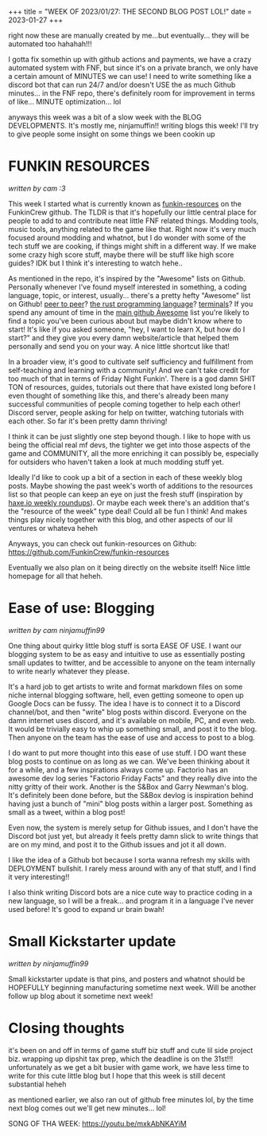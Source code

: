 +++
title = "WEEK OF 2023/01/27: THE SECOND BLOG POST LOL!"
date = 2023-01-27
+++

right now these are manually created by me...but eventually... they will be automated too hahahah!!!

I gotta fix somethin up with github actions and payments, we have a crazy automated system with FNF, but since it's on a private branch, we only have a certain amount of MINUTES we can use! I need to write something like a discord bot that can run 24/7 and/or doesn't USE the as much Github minutes... in the FNF repo, there's definitely room for improvement in terms of like... MINUTE optimization... lol

anyways this week was a bit of a slow week with the BLOG DEVELOPMENTS. It's mostly me, ninjamuffin!! writing blogs this week! I'll try to give people some insight on some things we been cookin up

<!-- more -->

# FUNKIN RESOURCES
*written by cam :3*

This week I started what is currently known as [funkin-resources](https://github.com/FunkinCrew/funkin-resources) on the FunkinCrew github. The TLDR is that it's hopefully our little central place for people to add to and contribute neat little FNF related things. Modding tools, music tools, anything related to the game like that. Right now it's very much focused around modding and whatnot, but I do wonder with some of the tech stuff we are cooking, if things might shift in a different way. If we make some crazy high score stuff, maybe there will be stuff like high score guides? IDK but I think it's interesting to watch hehe..

As mentioned in the repo, it's inspired by the "Awesome" lists on Github. Personally whenever I've found myself interested in something, a coding language, topic, or interest, usually... there's a pretty hefty "Awesome" list on Github! [peer to peer](https://github.com/kgryte/awesome-peer-to-peer)? [the rust programming language](https://github.com/rust-unofficial/awesome-rust)? [terminals](https://github.com/k4m4/terminals-are-sexy#readme)? If you spend any amount of time in the [main github Awesome](https://github.com/sindresorhus/awesome) list you're likely to find a topic you've been curious about but maybe didn't know where to start! It's like if you asked someone, "hey, I want to learn X, but how do I start?" and they give you every damn website/article that helped them personally and send you on your way. A nice little shortcut like that!

In a broader view, it's good to cultivate self sufficiency and fulfillment from self-teaching and learning with a community! And we can't take credit for too much of that in terms of Friday Night Funkin'. There is a god damn SHIT TON of resources, guides, tutorials out there that have existed long before I even thought of something like this, and there's already been many successful communities of people coming together to help each other! Discord server, people asking for help on twitter, watching tutorials with each other. So far it's been pretty damn thriving! 

I think it can be just slightly one step beyond though. I like to hope with us being the official real mf devs, the tighter we get into those aspects of the game and COMMUNITY, all the more enriching it can possibly be, especially for outsiders who haven't taken a look at much modding stuff yet. 

Ideally I'd like to cook up a bit of a section in each of these weekly blog posts. Maybe showing the past week's worth of additions to the resources list so that people can keep an eye on just the fresh stuff (inspiration by [haxe.io weekly roundups](https://haxe.io)). Or maybe each week there's an addition that's the "resource of the week" type deal! Could all be fun I think! And makes things play nicely together with this blog, and other aspects of our lil ventures or whateva heheh

Anyways, you can check out funkin-resources on Github: https://github.com/FunkinCrew/funkin-resources

Eventually we also plan on it being directly on the website itself! Nice little homepage for all that heheh.


#  Ease of use: Blogging
*written by cam ninjamuffin99*

One thing about quirky little blog stuff is sorta EASE OF USE. I want our blogging system to be as easy and intuitive to use as essentially posting small updates to twitter, and be accessible to anyone on the team internally to write nearly whatever they please.

It's a hard job to get artists to write and format markdown files on some niche internal blogging software, hell, even getting someone to open up Google Docs can be fussy. The idea I have is to connect it to a Discord channel/bot, and then "write" blog posts within discord. Everyone on the damn internet uses discord, and it's available on mobile, PC, and even web. It would be trivially easy to whip up something small, and post it to the blog. Then anyone on the team has the ease of use and access to post to a blog.

I do want to put more thought into this ease of use stuff. I DO want these blog posts to continue on as long as we can. We've been thinking about it for a while, and a few inspirations always come up. Factorio has an awesome dev log series "Factorio Friday Facts" and they really dive into the nitty gritty of their work. Another is the S&Box and Garry Newman's blog. It's definitely been done before, but the S&Box devlog is inspiration behind having just a bunch of "mini" blog posts within a larger post. Something as small as a tweet, within a blog post!

Even now, the system is merely setup for Github issues, and I don't have the Discord bot just yet, but already it feels pretty damn slick to write things that are on my mind, and post it to the Github issues and jot it all down.

I like the idea of a Github bot because I sorta wanna refresh my skills with DEPLOYMENT bullshit. I rarely mess around with any of that stuff, and I find it very interesting!!

I also think writing Discord bots are a nice cute way to practice coding in a new language, so I will be a freak... and program it in a language I've never used before! It's good to expand ur brain bwah!

# Small Kickstarter update
*written by ninjamuffin99*

Small kickstarter update is that pins, and posters and whatnot should be HOPEFULLY beginning manufacturing sometime next week. Will be another 
follow up blog about it sometime next week!

# Closing thoughts

it's been on and off in terms of game stuff biz stuff and cute lil side project biz. wrapping up dipshit tax prep, which the deadline is on the 31st!!! 
unfortunately as we get a bit busier with game work, we have less time to write for this cute little blog but I hope that this week is still decent substantial heheh

as mentioned earlier, we also ran out of github free minutes lol, by the time next blog comes out we'll get new minutes... lol!


SONG OF THA WEEK: https://youtu.be/mxkAbNKAYiM
